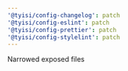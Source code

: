 ```yaml
---
'@tyisi/config-changelog': patch
'@tyisi/config-eslint': patch
'@tyisi/config-prettier': patch
'@tyisi/config-stylelint': patch
---
```


Narrowed exposed files
